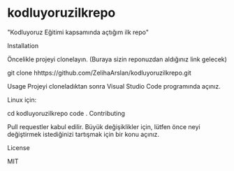 # kodluyoruzilkrepo
"Kodluyoruz Eğitimi kapsamında açtığım ilk repo"

Installation

Öncelikle projeyi clonelayın. (Buraya sizin reponuzdan aldığınız link gelecek)

git clone hhttps://github.com/ZelihaArslan/kodluyoruzilkrepo.git

Usage
Projeyi cloneladıktan sonra Visual Studio Code programında açınız.

Linux için:

cd kodluyoruzilkrepo
code .
Contributing

Pull requestler kabul edilir. Büyük değişiklikler için, lütfen önce neyi değiştirmek istediğinizi tartışmak için bir konu açınız.

License

MIT